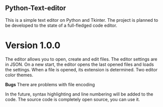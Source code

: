 ## Python-Text-editor
This is a simple text editor on Python and Tkinter.
The project is planned to be developed to the state of a full-fledged code editor.

# Version 1.0.0
The editor allows you to open, create and edit files.
The editor settings are in JSON. On a new start, the editor opens the last opened files and loads the settings.
When a file is opened, its extension is determined.
Two editor color themes.

**Bugs**
There are problems with file encoding


In the future, syntax highlighting and line numbering will be added to the code.
The source code is completely open source, you can use it.

